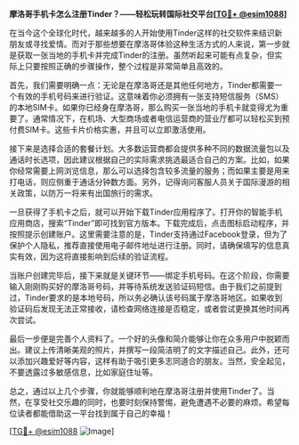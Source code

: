 **摩洛哥手机卡怎么注册Tinder？——轻松玩转国际社交平台[[TG💪+ @esim1088](https://t.me/s/esim1088)]**

在当今这个全球化时代，越来越多的人开始使用Tinder这样的社交软件来结识新朋友或寻找爱情。而对于那些想要在摩洛哥体验这种生活方式的人来说，第一步就是获取一张当地的手机卡并完成Tinder的注册。虽然听起来可能有点复杂，但实际上只要按照正确的步骤操作，整个过程是非常简单且高效的。

首先，我们需要明确一点：无论是在摩洛哥还是其他任何地方，Tinder都需要一个有效的手机号码来进行验证。这意味着你必须拥有一张支持短信服务（SMS）的本地SIM卡。如果你已经身在摩洛哥，那么购买一张当地的手机卡就变得尤为重要了。通常情况下，在机场、大型商场或者电信运营商的营业厅都可以轻松买到预付费SIM卡。这些卡片价格实惠，并且可以立即激活使用。

接下来是选择合适的套餐计划。大多数运营商都会提供多种不同的数据流量包以及通话时长选项，因此建议根据自己的实际需求挑选最适合自己的方案。比如，如果你经常需要上网浏览信息，那么可以选择包含较多流量的服务；而如果主要是用来打电话，则应侧重于通话分钟数方面。另外，记得询问客服人员关于国际漫游的相关政策，以防万一将来有出国旅行的需求。

一旦获得了手机卡之后，就可以开始下载Tinder应用程序了。打开你的智能手机应用商店，搜索“Tinder”即可找到官方版本。下载完成后，点击图标启动程序，并按照提示创建账户。这里需要注意的是，Tinder支持通过Facebook登录，但为了保护个人隐私，推荐直接使用电子邮件地址进行注册。同时，请确保填写的信息真实有效，因为这将直接影响到后续的验证流程。

当账户创建完毕后，接下来就是关键环节——绑定手机号码。在这个阶段，你需要输入刚刚购买好的摩洛哥号码，并等待系统发送验证码短信。由于我们之前提到过，Tinder要求的是本地号码，所以务必确认该号码属于摩洛哥地区。如果收到验证码后发现无法正常接收，请检查网络连接是否稳定，或者尝试更换其他时间再次尝试。

最后一步便是完善个人资料了。一个好的头像和简介能够让你在众多用户中脱颖而出。建议上传清晰美观的照片，并撰写一段简洁明了的文字描述自己。此外，还可以添加兴趣爱好等内容，这样有助于吸引更多志同道合的朋友。当然，安全起见，不要透露过多敏感信息，比如家庭住址等。

总之，通过以上几个步骤，你就能够顺利地在摩洛哥注册并使用Tinder了。当然，在享受社交乐趣的同时，也要时刻保持警惕，避免遭遇不必要的麻烦。希望每位读者都能借助这一平台找到属于自己的幸福！

[[TG💪+ @esim1088](https://t.me/s/esim1088) ![Image](https://i.postimg.cc/4NQfJmqS/Snipaste-2025-05-13-00-14-12.png)]